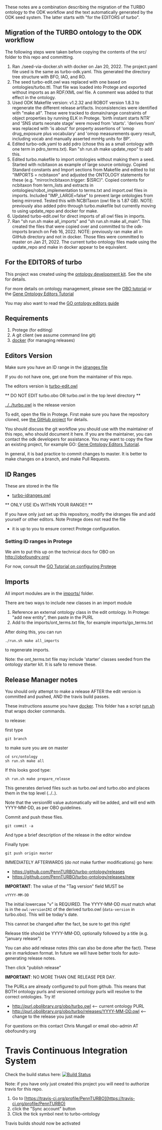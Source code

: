 These notes are a combination describing the migration of the TURBO ontology to the ODK workflow and the text automatically generated by the ODK seed system. The latter starts with "for the EDITORS of turbo".

## Migration of the TURBO ontology to the ODK workflow

The following steps were taken before copying the contents of the src/ folder to this repo and committing.

 1. Ran ./seed-via-docker.sh with docker on Jan 20, 2022. The project.yaml file used is the same as turbo-odk.yaml. This generated the directory tree structure with BFO, IAO, and RO.
 2. The seed turbo-edit.owl was replaced with one based on ontologies/turbo.ttl. That file was loaded into Protege and exported without imports as an RDF/XML owl file. A comment was added to that effect in the ontology. 
 3. Used ODK Makefile version: v1.2.32 and ROBOT version 1.8.3 to regenerate the different release artifacts. Inconsistencies were identified with "make all". These were tracked to domain/range constraints of object properties by running ELK in Protege. 'birth instant starts NTR' and 'SNS starts neonate stage' were moved from 'starts'. 'derives from' was replaced with 'is about' for property assertions of 'omop drug_exposure plus vocabulary' and 'omop measurements query result, including vocab and manually asserted mmHg units for BP'.
 4. Edited turbo-odk.yaml to add pdro (chose this as a small ontology with one term in pdro_terms.txt). Ran "sh run.sh make update_repo" to add this.  
 5. Edited turbo.makefile to import ontologies without making them a seed. Started with ncbitaxon as example of large source ontology. Copied Standard constants and Import sections from Makefile and edited to list "IMPORTS =  ncbitaxon" and adjusted the ONTOLOGY statements for these (e.g. "mirror/ncbitaxon.trigger: $(SRC)". Copied contents for ncbitaxon from term_lists and extracts in ontologies/robot_implementation to terms.txt and import.owl files in imports. Included "IMP_LARGE=false" to prevent large ontologies from being mirrored. Tested this with NCBITaxon (owl file is 1.87 GB). NOTE: previously also added pdro through turbo.makefile but currently moving to using update_repo and docker for make. 
 6. Updated turbo-edit.owl for direct imports of all owl files in imports.
 7. Ran "sh run.sh make all_imports" and "sh run.sh make all_main". This created the files that were copied over and committed to the odk-imports branch on Feb 16, 2022. NOTE: previously ran make all in GitHub directory and not in docker. Those files were committed to master on Jan 21, 2022. The current turbo ontology files made using the update_repo and make in docker appear to be equivalent.

## For the EDITORS of turbo

This project was created using the [ontology development kit](https://github.com/INCATools/ontology-development-kit). See the site for details.

For more details on ontology management, please see the [OBO tutorial](https://github.com/jamesaoverton/obo-tutorial) or the [Gene Ontology Editors Tutorial](https://go-protege-tutorial.readthedocs.io/en/latest/)

You may also want to read the [GO ontology editors guide](http://go-ontology.readthedocs.org/)

## Requirements

 1. Protege (for editing)
 2. A git client (we assume command line git)
 3. [docker](https://www.docker.com/get-docker) (for managing releases)

## Editors Version

Make sure you have an ID range in the [idranges file](turbo-idranges.owl)

If you do not have one, get one from the maintainer of this repo.

The editors version is [turbo-edit.owl](turbo-edit.owl)

** DO NOT EDIT turbo.obo OR turbo.owl in the top level directory **

[../../turbo.owl](../../turbo.owl) is the release version

To edit, open the file in Protege. First make sure you have the repository cloned, see [the GitHub project](https://github.com/PennTURBO/turbo-ontology) for details.

You should discuss the git workflow you should use with the maintainer
of this repo, who should document it here. If you are the maintainer,
you can contact the odk developers for assistance. You may want to
copy the flow an existing project, for example GO: [Gene Ontology
Editors Tutorial](https://go-protege-tutorial.readthedocs.io/en/latest/).

In general, it is bad practice to commit changes to master. It is
better to make changes on a branch, and make Pull Requests.

## ID Ranges

These are stored in the file

 * [turbo-idranges.owl](turbo-idranges.owl)

** ONLY USE IDs WITHIN YOUR RANGE!! **

If you have only just set up this repository, modify the idranges file
	and add yourself or other editors. Note Protege does not read the file
- it is up to you to ensure correct Protege configuration.


### Setting ID ranges in Protege

We aim to put this up on the technical docs for OBO on http://obofoundry.org/

For now, consult the [GO Tutorial on configuring Protege](http://go-protege-tutorial.readthedocs.io/en/latest/Entities.html#new-entities)

## Imports

All import modules are in the [imports/](imports/) folder.

There are two ways to include new classes in an import module

 1. Reference an external ontology class in the edit ontology. In Protege: "add new entity", then paste in the PURL
 2. Add to the imports/ont_terms.txt file, for example imports/go_terms.txt

After doing this, you can run

`./run.sh make all_imports`

to regenerate imports.

Note: the ont_terms.txt file may include 'starter' classes seeded from
the ontology starter kit. It is safe to remove these.

## Release Manager notes

You should only attempt to make a release AFTER the edit version is
committed and pushed, AND the travis build passes.

These instructions assume you have
[docker](https://www.docker.com/get-docker). This folder has a script
[run.sh](run.sh) that wraps docker commands.

to release:

first type

    git branch

to make sure you are on master

    cd src/ontology
    sh run.sh make all

If this looks good type:

    sh run.sh make prepare_release

This generates derived files such as turbo.owl and turbo.obo and places
them in the top level (../..).

Note that the versionIRI value automatically will be added, and will
end with YYYY-MM-DD, as per OBO guidelines.

Commit and push these files.

    git commit -a

And type a brief description of the release in the editor window

Finally type:

    git push origin master

IMMEDIATELY AFTERWARDS (do *not* make further modifications) go here:

 * https://github.com/PennTURBO/turbo-ontology/releases
 * https://github.com/PennTURBO/turbo-ontology/releases/new

__IMPORTANT__: The value of the "Tag version" field MUST be

    vYYYY-MM-DD

The initial lowercase "v" is REQUIRED. The YYYY-MM-DD *must* match
what is in the `owl:versionIRI` of the derived turbo.owl (`data-version` in
turbo.obo). This will be today's date.

This cannot be changed after the fact, be sure to get this right!

Release title should be YYYY-MM-DD, optionally followed by a title (e.g. "january release")

You can also add release notes (this can also be done after the fact). These are in markdown format.
In future we will have better tools for auto-generating release notes.

Then click "publish release"

__IMPORTANT__: NO MORE THAN ONE RELEASE PER DAY.

The PURLs are already configured to pull from github. This means that
BOTH ontology purls and versioned ontology purls will resolve to the
correct ontologies. Try it!

 * http://purl.obolibrary.org/obo/turbo.owl <-- current ontology PURL
 * http://purl.obolibrary.org/obo/turbo/releases/YYYY-MM-DD.owl <-- change to the release you just made

For questions on this contact Chris Mungall or email obo-admin AT obofoundry.org

# Travis Continuous Integration System

Check the build status here: [![Build Status](https://travis-ci.org/PennTURBO/turbo-ontology.svg?branch=master)](https://travis-ci.org/PennTURBO/turbo-ontology)

Note: if you have only just created this project you will need to authorize travis for this repo.

 1. Go to [https://travis-ci.org/profile/PennTURBO](https://travis-ci.org/profile/PennTURBO)
 2. click the "Sync account" button
 3. Click the tick symbol next to turbo-ontology

Travis builds should now be activated
